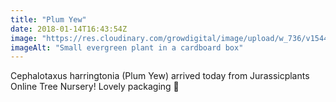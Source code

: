 ```yaml
---
title: "Plum Yew"
date: 2018-01-14T16:43:54Z
image: "https://res.cloudinary.com/growdigital/image/upload/w_736/v1544048291/plum-yew-24804346637.jpg"
imageAlt: "Small evergreen plant in a cardboard box"
---
```


Cephalotaxus harringtonia (Plum Yew) arrived today from Jurassicplants Online Tree Nursery! Lovely packaging 🙂
